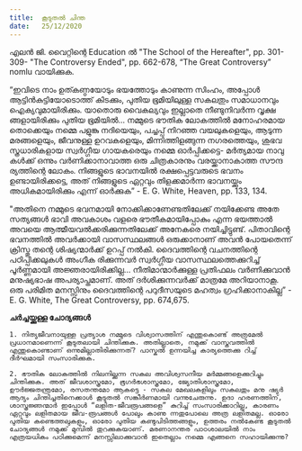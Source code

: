 ```yaml
---
title:  കൂടുതൽ ചിന്ത
date:   25/12/2020
---
```


എലൻ ജി. വൈറ്റിന്റെ Education ൽ "The School of the Hereafter", pp. 301- 309- "The Controversy Ended", pp. 662-678, “The Great Controversy” nomlu വായിക്കുക.

“ഇവിടെ നാം ഉത്കണ്ഠയോടും ഭയത്തോടും കാണുന്ന സിംഹം, അപ്പോൾ ആട്ടിൻകുട്ടിയോടൊത്ത് കിടക്കും, പുതിയ ഭൂമിയിലുള്ള സകലതും സമാധാനവും ഐക്യവുമായിരിക്കും. യാതൊരു വൈകല്യവും ഇല്ലാതെ നീണ്ടുനിവർന്ന വൃക്ഷ ങ്ങളായിരിക്കും പുതിയ ഭൂമിയിൽ... നമ്മുടെ ഭൗതിക ലോകത്തിൽ മനോഹരമായ തൊക്കെയും നമ്മെ പളുങ്കു നദിയെയും, പച്ചപ്പ് നിറഞ്ഞ വയലുകളെയും, ആടുന്ന മരങ്ങളെയും, ജീവനുള്ള ഉറവകളെയും, മിന്നിത്തിളങ്ങുന്ന നഗരത്തെയും, ശുഭവ സ്ത്രധാരികളായ സ്വർഗ്ഗീയ ഗായകരെയും നമ്മെ ഓർപ്പിക്കട്ടെ- മർത്യമായ നാവു കൾക്ക് ഒന്നും വർണിക്കാനാവാത്ത ഒരു ചിത്രകാരനും വരയ്ക്കാനാകാത്ത സൗന്ദ ര്യത്തിന്റെ ലോകം. നിങ്ങളുടെ ഭാവനയിൽ രക്ഷപ്പെട്ടവരുടെ ഭവനം ഉണ്ടായിരിക്കട്ടെ, അത് നിങ്ങളുടെ ഏറ്റവും തിളക്കമാർന്ന ഭാവനയ്ക്കും അധികമായിരിക്കും എന്ന് ഓർക്കുക” - E. G. White, Heaven, pp. 133, 134.

"അതിനെ നമ്മുടെ ഭവനമായി നോക്കിക്കാണേണ്ടതിലേക്ക് നയിക്കേണ്ട അതേ സത്യങ്ങൾ ഭാവി അവകാശം വളരെ ഭൗതീകമായിപ്പോകും എന്ന ഭയത്താൽ അവയെ ആത്മീയവൽക്കരിക്കുന്നതിലേക്ക് അനേകരെ നയിച്ചിട്ടുണ്ട്. പിതാവിന്റെ ഭവനത്തിൽ അവർക്കായി വാസസ്ഥലങ്ങൾ ഒരുക്കാനാണ് അവൻ പോയതെന്ന് ക്രിസ്തു തന്റെ ശിഷ്യന്മാർക്ക് ഉറപ്പ് നൽകി. ദൈവത്തിന്റെ വചനത്തിന്റെ പഠിപ്പിക്കലുകൾ അംഗീക രിക്കുന്നവർ സ്വർഗ്ഗീയ വാസസ്ഥലത്തെക്കുറിച്ച് പൂർണ്ണമായി അജ്ഞരായിരിക്കില്ല... നീതിമാന്മാർക്കുള്ള പ്രതിഫലം വർണിക്കുവാൻ മനുഷ്യഭാഷ അപര്യാപ്തമാണ്. അത് ദർശിക്കുന്നവർക്ക് മാത്രമേ അറിയാനാകൂ. ഒരു പരിമിത മനസ്സിനും ദൈവത്തിന്റെ പറുദീസയുടെ മഹത്വം ഗ്രഹിക്കാനാകില്ല” - E. G. White, The Great Controversy, pp. 674,675.

**ചർച്ചയ്ക്കുള്ള ചോദ്യങ്ങൾ**

`1. നിത്യജീവനായുള്ള പ്രത്യാശ നമ്മുടെ വിശ്വാസത്തിന് എന്തുകൊണ്ട് അത്രമേൽ പ്രധാനമാണെന്ന് കൂടുതലായി ചിന്തിക്കുക. അതില്ലാതെ, നമുക്ക് വാസ്തവത്തിൽ എന്തുകൊണ്ടാണ് ഒന്നുമില്ലാതിരിക്കുന്നത്? പാസ്കൽ ഉന്നയിച്ച കാര്യത്തെക്കു റിച്ച് ദീർഘമായി സംസാരിക്കുക.`

`2. ഭൗതിക ലോകത്തിൽ നിലനില്ക്കുന്ന സകല അവിശ്വസനീയ മർമ്മങ്ങളെക്കുറിച്ചും ചിന്തിക്കുക. അത് ജീവശാസ്ത്രമോ, ഭൂഗർഭശാസ്ത്രമോ, ജ്യോതിശാസ്ത്രമോ, ഊർജ്ജതന്ത്രമോ, രസതന്തമോ ആകട്ടെ - സകല മേഖലകളിലും സകലതും മനു ഷ്യർ ആദ്യം ചിന്തിച്ചതിനെക്കാൾ കൂടുതൽ സങ്കീർണമായി വന്നുചേരുന്നു. ഉദാ ഹരണത്തിന്, ശാസ്ത്രജ്ഞന്മാർ ഇപ്പോൾ “ലളിത-ജീവരൂപങ്ങളെ” കുറിച്ച് സംസാരിക്കാറില്ല, കാരണം ഏറ്റവും ലളിതമായ ജീവ-രൂപങ്ങൾ പോലും കാണു ന്നതുപോലെ അത്ര ലളിതമല്ല. ഓരോ പുതിയ കണ്ടെത്തലുകളും, ഓരോ പുതിയ കണ്ടുപിടിത്തങ്ങളും, ഉത്തരം നൽകേണ്ട കൂടുതൽ ചോദ്യങ്ങൾ നമുക്ക് മുമ്പിൽ തുറക്കുകയാണ്. മരണാനന്തര പാഠശാലയിൽ നാം എത്രയധികം പഠിക്കുമെന്ന് മനസ്സിലാക്കുവാൻ ഇതെല്ലാം നമ്മെ എങ്ങനെ സഹായിക്കുന്നു?`